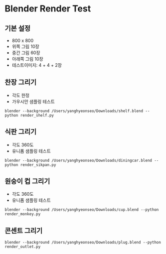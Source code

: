 # Blender Render Test

## 기본 설정
- 800 x 800
- 위쪽 그림 10장
- 중간 그림 60장
- 아래쪽 그림 10장
- 테스트이미지: 4 + 4 + 2장

## 찬장 그리기
- 각도 한정
- 가우시안 샘플링 테스트
```
blender --background /Users/yanghyeonseo/Downloads/shelf.blend --python render_shelf.py
```

## 식판 그리기
- 각도 360도
- 유니폼 샘플링 테스트
```shell
blender --background /Users/yanghyeonseo/Downloads/diningcar.blend --python render_sikpan.py
```

## 원숭이 컵 그리기
- 각도 360도
- 유니폼 샘플링 테스트
```shell
blender --background /Users/yanghyeonseo/Downloads/cup.blend --python render_monkey.py
```
## 콘센트 그리기
```shell
blender --background /Users/yanghyeonseo/Downloads/plug.blend --python render_outlet.py
```